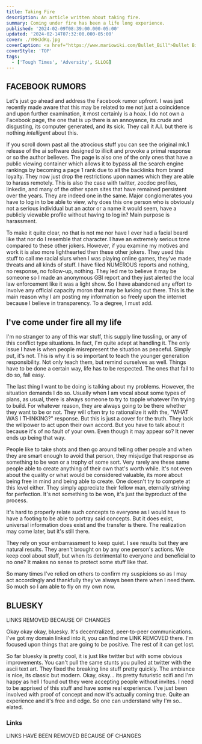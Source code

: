 ```yaml
---
title: Taking Fire
description: An article written about taking fire.
summary: Coming under fire has been a life long experience.
published: '2024-02-09T08:39:00.000-05:00'
updated: '2024-02-14T07:32:00.000-05:00'
cover: ./YMHJdKq.jpg
coverCaption: <a href="https://www.mariowiki.com/Bullet_Bill">Bullet Bill</a> from the Super Mario NES Collection and more.
coverStyle: 'TOP'
tags:
  - ['Tough Times', 'Adversity', SLLOG]
---
```

<script lang="ts">
  import Youtube from '$lib/components/youtube.svelte'
  import Custom from '$custom/custom.svelte'
  const const_variable = 888;

  import Folder from '$lib/components/folder.svelte'

  let configFolder = [
    { name: 'QWER.config.js', icon: 'i-vscode-icons-file-type-typescript-official' },
    { name: 'site.ts', icon: 'i-bxs-file-js' }
  ]
</script>

## FACEBOOK RUMORS  

Let's just go ahead and address the Facebook rumor upfront. I was just recently made aware that this may be related to me not just a coincidence and upon further examination, it most certainly is a hoax. I do not own a Facebook page, the one that is up there is an annoyance, its crude and disgusting, its computer generated, and its sick. They call it A.I. but there is nothing *intelligent* about this.  

If you scroll down past all the atrocious stuff you can see the original mk.1 release of the ai software designed to illicit and provoke a primal response or so the author believes. The page is also one of the only ones that have a public viewing container which allows it to bypass all the search engine rankings by becoming a page 1 rank due to all the backlinks from brand loyalty. They now just drop the restrictions upon names which they are able to harass remotely. This is also the case with twitter, zocdoc profiles, linkedin, and many of the other spam sites that have remained persistent over the years. They are indeed one in the same. Major conglomerates you have to log in to be able to view, why does this one person who is obviously not a serious individual but an actor or a name it would seem, have a publicly viewable profile without having to log in? Main purpose is harassment.  

To make it quite clear, no that is not me nor have I ever had a facial beard like that nor do I resemble that character. I have an extremely serious tone compared to these other jokers. However, if you examine my motives and work it is also more lighthearted then these other jokers. They used this stuff to call me racial slurs when I was playing online games, they've made threats and all kinds of stuff. I have filed NUMEROUS reports and nothing, no response, no follow-up, nothing. They led me to believe it may be someone so I made an anonymous GBI report and they just alerted the local law enforcement like it was a light show. So I have abandoned any effort to involve any official capacity moron that may be lurking out there. This is the main reason why I am posting my information so freely upon the internet because I believe in transparency. To a degree, I must add.  

## I've come under fire all my life

I'm no stranger to any of this war stuff, this supply line tussling, or any of this conflict type situations. In fact, I'm quite adept at handling it. The only issue I have is when people misrepresent the situation as peaceful. Simply put, it's not. This is why it is so important to teach the younger generation responsibility. Not only teach them, but remind ourselves as well. Things have to be done a certain way, life has to be respected. The ones that fail to do so, fall easy.  

The last thing I want to be doing is talking about my problems. However, the situation demands I do so. Usually when I am vocal about some types of plans, as usual, there is always someone to try to topple whatever I'm trying to build. For whatever reason, they are always going to be there whether they want to be or not. They will often try to rationalize it with the, "WHAT WAS I THINKING?" response. But this is just a cover for the truth. They lack the willpower to act upon their own accord. But you have to talk about it because it's of no fault of your own. Even though it may appear so? It never ends up being that way.  

People like to take shots and then go around telling other people and when they are smart enough to avoid that person, they misjudge that response as something to be won or a trophy of some sort. Very rarely are these same people able to create anything of their own that's worth while. It's not even about the quality or what would be considered valuable, its more about being free in mind and being able to create. One doesn't try to compete at this level either. They simply appreciate their fellow man, eternally striving for perfection. It's not something to be won, it's just the byproduct of the process.  

It's hard to properly relate such concepts to everyone as I would have to have a footing to be able to portray said concepts. But it does exist, universal information does exist and the transfer is there. The realization may come later, but it's still there.  

They rely on your embarrassment to keep quiet. I see results but they are natural results. They aren't brought on by any one person's actions. We keep cool about stuff, but when its detrimental to everyone and beneficial to no one? It makes no sense to protect some stuff like that.  

So many times I've relied on others to confirm my suspicions so as I may act accordingly and thankfully they've always been there when I need them. So much so I am able to fly on my own now.  

## BLUESKY

LINKS REMOVED BECAUSE OF CHANGES

Okay okay okay, bluesky. It's decentralized, peer-to-peer communications. I've got my domain linked into it, you can find me LINK REMOVED there. I'm focused upon things that are going to be positive. The rest of it can get lost.  

So far bluesky is pretty cool, it is just like twitter but with some obvious improvements. You can't pull the same stunts you pulled at twitter with the ascii text art. They fixed the breaking line stuff pretty quickly. The ambiance is nice, its classic but modern. Okay, okay... its pretty futuristic scifi and I'm happy as hell I found out they were accepting people without invites. I need to be apprised of this stuff and have some real experience. I've just been involved with proof of concept and now it's actually coming true. Quite an experience and it's free and edge. So one can understand why I'm so.. elated.  

### Links

LINKS HAVE BEEN REMOVED BECAUSE OF CHANGES

<Youtube id="srSL_mViLb0" />
